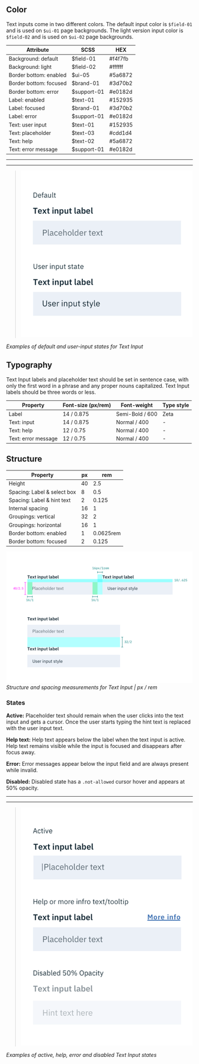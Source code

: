 ## Color

Text inputs come in two different colors. The default input color is `$field-01` and is used on `$ui-01` page backgrounds. The light version input color is `$field-02` and is used on `$ui-02` page backgrounds.

| Attribute             | SCSS          | HEX           |
|---------------------|---------------|---------------|
| Background: default | $field-01     | #f4f7fb |
| Background: light | $field-02     | #ffffff |
| Border bottom: enabled | $ui-05 | #5a6872 |
| Border bottom: focused | $brand-01 | #3d70b2 |
| Border bottom: error | $support-01 | #e0182d |
| Label: enabled | $text-01      | #152935       |
| Label: focused| $brand-01 | #3d70b2 |
| Label: error | $support-01 | #e0182d |
| Text: user input  | $text-01      | #152935       |
| Text: placeholder | $text-03      | #cdd1d4       |
| Text: help | $text-02 | #5a6872 |
| Text: error message   | $support-01        | #e0182d   |

---
***
> ![Default and user input states for Text Input](images/text-input-style-1.png)

_Examples of default and user-input states for Text Input_

## Typography

Text Input labels and placeholder text should be set in sentence case, with only the first word in a phrase and any proper nouns capitalized. Text Input labels should be three words or less.

| Property | Font-size (px/rem)     | Font-weight  | Type style |
|----------|-----------------|--------------|---|
| Label    | 14 / 0.875 | Semi-Bold / 600   | Zeta |
| Text: input     | 14 / 0.875 | Normal / 400 |- |
| Text: help      | 12 / 0.75  | Normal / 400 |- |
| Text: error message | 12 / 0.75 | Normal / 400 | - |

## Structure

| Property                    | px | rem   |
|-----------------------------|----|-------|
| Height                      | 40 | 2.5   |
| Spacing: Label & select box | 8  | 0.5   |
| Spacing: Label & hint text  | 2  | 0.125 |
| Internal spacing            | 16 | 1     |
| Groupings: vertical         | 32 | 2     |
| Groupings: horizontal       | 16 | 1     |
| Border bottom: enabled      | 1 | 0.0625rem |
| Border bottom: focused      | 2 | 0.125 |

![Structure and spacing measurements for Text Input](images/text-input-style-2.png)
_Structure and spacing measurements for Text Input | px / rem_

### States

**Active:** Placeholder text should remain when the user clicks into the text input and gets a cursor. Once the user starts typing the hint text is replaced with the user input text.

**Help text:** Help text appears below the label when the text input is active. Help text remains visible while the input is focused and disappears after focus away.

**Error:** Error messages appear below the input field and are always present while invalid.

**Disabled:** Disabled state has a `.not-allowed` cursor hover and appears at 50% opacity.

---
***
> ![Active, help, error or disabled states for Text Input](images/text-input-style-3.png)

_Examples of active, help, error and disabled Text Input states_
